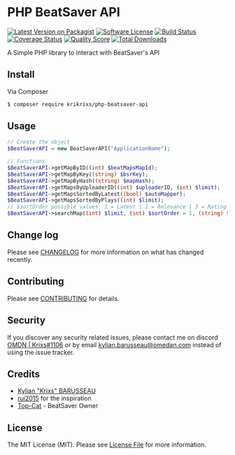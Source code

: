 # PHP BeatSaver API

[![Latest Version on Packagist][ico-version]][link-packagist]
[![Software License][ico-license]](LICENSE.md)
[![Build Status][ico-travis]][link-travis]
[![Coverage Status][ico-scrutinizer]][link-scrutinizer]
[![Quality Score][ico-code-quality]][link-code-quality]
[![Total Downloads][ico-downloads]][link-downloads]

A Simple PHP library to interact with BeatSaver's API

## Install

Via Composer

``` bash
$ composer require krikrixs/php-beatsaver-api
```

## Usage

``` php
// Create the object
$BeatSaverAPI = new BeatSaverAPI("ApplicationName");

// Functions
$BeatSaverAPI->getMapByID((int) $beatMapsMapId);
$BeatSaverAPI->getMapByKey((string) $bsrKey);
$BeatSaverAPI->getMapByHash((string) $mapHash);
$BeatSaverAPI->getMapsByUploaderID((int) $uploaderID, (int) $limit);
$BeatSaverAPI->getMapsSortedByLatest((bool) $autoMapper);
$BeatSaverAPI->getMapsSortedByPlays((int) $limit);
// $sortOrder possible values: 1 = Latest | 2 = Relevance | 3 = Rating
$BeatSaverAPI->searchMap((int) $limit, (int) $sortOrder = 1, (string) $mapName = null, (DateTime) $startDate = null, (DateTime) $endDate = null, (bool) $ranked = false, (bool) $automapper = false, (bool) $chroma = false, (bool) $noodle = false, (bool) $cinema = false, (bool) $fullSpread = false, (float) $minBpm = null, (float) $maxBpm = null, (float) $minNps = null, (float) $maxNps = null, (float) $minRating = null, (float) $maxRating = null, (int) $minDuration = null, (int) $maxDuration = null); 
```

## Change log

Please see [CHANGELOG](CHANGELOG.md) for more information on what has changed recently.

## Contributing

Please see [CONTRIBUTING](CONTRIBUTING.md) for details.

## Security

If you discover any security related issues, please contact me on discord [OMDN | Krixs#1106](https://discordapp.com/users/220151545486901248) or by email [kylian.barusseau@omedan.com](mailto:kylian.barusseau@omedan.com) instead of using the issue tracker.

## Credits

- [Kylian "Krixs" BARUSSEAU][link-author]
- [rui2015][link-rui] for the inspiration
- [Top-Cat](https://github.com/Top-Cat) - BeatSaver Owner

## License

The MIT License (MIT). Please see [License File](LICENSE.md) for more information.

[ico-version]: https://img.shields.io/packagist/v/krikrixs/php-beatsaver-api.svg?style=flat-square
[ico-license]: https://img.shields.io/badge/license-MIT-brightgreen.svg?style=flat-square
[ico-travis]: https://img.shields.io/travis/krikrixs/php-beatsaver-api/master.svg?style=flat-square
[ico-scrutinizer]: https://img.shields.io/scrutinizer/coverage/g/krikrixs/php-beatsaver-api.svg?style=flat-square
[ico-code-quality]: https://img.shields.io/scrutinizer/g/krikrixs/php-beatsaver-api.svg?style=flat-square
[ico-downloads]: https://img.shields.io/packagist/dt/krikrixs/php-beatsaver-api.svg?style=flat-square

[link-packagist]: https://packagist.org/packages/krikrixs/php-beatsaver-api
[link-travis]: https://travis-ci.org/krikrixs/php-beatsaver-api
[link-scrutinizer]: https://scrutinizer-ci.com/g/krikrixs/php-beatsaver-api/code-structure
[link-code-quality]: https://scrutinizer-ci.com/g/krikrixs/php-beatsaver-api
[link-downloads]: https://packagist.org/packages/krikrixs/php-beatsaver-api
[link-author]: https://github.com/KriKrixs
[link-rui]: https://github.com/rui2015
